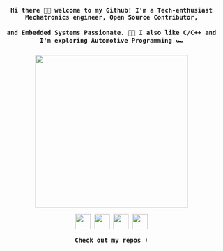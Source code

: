<h4 align="center"><samp> Hi there 👋🏼 welcome to my Github! I'm a Tech-enthusiast Mechatronics engineer, Open Source Contributor,
<h4 align="center"> and Embedded Systems Passionate. 👨‍💻 I also like C/C++ and I'm exploring Automotive Programming 🏎️</samp></h4>

<p align="center">
  <img width="350" src="https://res.cloudinary.com/devpost/image/fetch/s--A2UfYPs---/c_limit,f_auto,fl_lossy,q_auto:eco,w_900/https://github.com/aditya-5/aditya-5/blob/main/code.gif%3Fraw%3Dtrue">
</p>

  
<p align="center">
<a href= "https://www.linkedin.com/in/hossamnasri/"><img width="35" src="https://img.icons8.com/ios-filled/344/linkedin.png"/></a>
<a href= "https://www.facebook.com/hossamnasriiii/"><img width="35" src="https://img.icons8.com/ios-filled/344/facebook.png"/></a>
<a href= "tel:+20 111-449-6811"><img width="35" src="https://img.icons8.com/ios-glyphs/344/whatsapp.png"/></a>
<a href= "mailto:hossamnasri99@outlook.com/"><img width="35" src="https://img.icons8.com/ios-filled/344/ms-outlook.png"/></a>
</p>  

<p align="center"><samp>
Check out my repos ⬇️  
  </samp>
</p>
